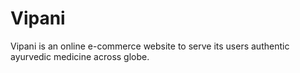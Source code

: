 # Vipani
Vipani is an online e-commerce website to serve its users authentic ayurvedic medicine across globe.

